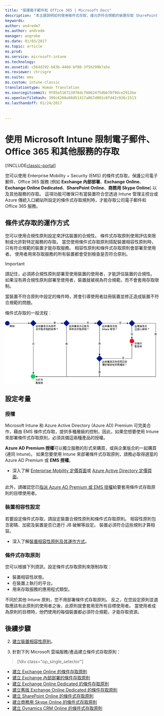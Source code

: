 ```yaml
---
title: "保護電子郵件和 Office 365 | Microsoft Docs"
description: "本主題說明如何使用條件式存取，僅允許符合規範的裝置存取 SharePoint Online 與其他服務上的公司電子郵件和公司資料。"
keywords: 
author: andredm7
ms.author: andredm
manager: angrobe
ms.date: 01/03/2017
ms.topic: article
ms.prod: 
ms.service: microsoft-intune
ms.technology: 
ms.assetid: c564d292-b83b-440d-bf08-3f5b299b7a5e
ms.reviewer: chrisgre
ms.suite: ems
ms.custom: intune-classic
translationtype: Human Translation
ms.sourcegitcommit: 9f05e516723976dcf6862475dbb78f9dce2913be
ms.openlocfilehash: 399c6260a98d51417a067d001c0fd42c926c1513
ms.lasthandoff: 01/24/2017


---
```


# <a name="protect-access-to-email-office-365-and-other-services-with-microsoft-intune"></a>使用 Microsoft Intune 限制電子郵件、Office 365 和其他服務的存取

[!INCLUDE[classic-portal](../includes/classic-portal.md)]

您可以使用 Enterprise Mobility + Security (EMS) 的條件式存取，保護公司電子郵件、Office 365 服務 (例如 **Exchange 內部部署**、**Exchange Online**、**Exchange Online Dedicated**、**SharePoint Online**、**商務用 Skype Online**) 以及其他服務的存取。 這項功能可確保只有當裝置符合您透過 Intune 管理主控台或 Azure 傳統入口網站所設定的條件式存取規則時，才能存取公司電子郵件和 Office 365 服務。
## <a name="how-does-conditional-access-work"></a>條件式存取的運作方式
您可以使用合規性原則設定來評估裝置的合規性。 條件式存取原則使用評估來限制或允許對特定服務的存取。 當您使用條件式存取原則搭配裝置相容性原則時，只有符合規範的裝置才能存取服務。 相容性原則和條件式存取原則會部署至使用者。 使用者用來存取服務的所有裝置都會受到檢查是否符合原則。

> [!IMPORTANT] 
> 請記住，必須將合規性原則部署至使用裝置的使用者，才能評估裝置的合規性。
> 如果沒有將合規性原則部署至使用者，裝置就被視為符合規範，而不會套用存取限制。

當裝置不符合原則中設定的條件時，將會引導使用者註冊裝置並修正造成裝置不符合規範的問題。

條件式存取的一般流程︰

![此圖顯示用來決定允許或禁止裝置存取服務的決策點](../media/ConditionalAccess4.png)

## <a name="setup-considerations"></a>設定考量

### <a name="licensing"></a>授權

Microsoft Intune 和 Azure Active Directory (Azure AD) Premium 可完美合作，藉由 EMS 條件式存取，提供多種層級的控制，因此，如果您想要使用 Intune 來部署條件式存取原則，必須具備這兩種產品的授權。

**Azure AD Premium 授權**可以獨立服務的形式來購買，或與企業版合約一起購買 (連同 Intune)。 如果您要使用 Intune 來部署條件式存取原則，請務必取得適當的 Azure AD Premium 或 **EMS 授權**。

- 深入了解 [Enterprise Mobility 定價頁面](https://www.microsoft.com/en-us/cloud-platform/enterprise-mobility-pricing)或 [Azure Active Directory 定價頁面](https://azure.microsoft.com/en-us/pricing/details/active-directory/)。

此外，請確認您已[指派 Azure AD Premium 或 EMS 授權](/Intune/get-started/start-with-a-paid-subscription-to-microsoft-intune-step-4.md)給要套用條件式存取原則的目標使用者。

### <a name="device-compliance-settings"></a>裝置相容性設定

若要設定條件式存取，請設定裝置合規性原則和條件式存取原則。 相容性原則包含密碼、加密及裝置是否已進行 JB 破解等設定。 裝置必須符合這些規則才算相容。

- 深入了解[裝置相容性原則及其運作方式](introduction-to-device-compliance-policies-in-microsoft-intune.md)。

### <a name="conditional-access-policy"></a>條件式存取原則

您可以根據下列資訊，設定條件式存取原則來限制存取︰
- 裝置相容性狀態。
- 在裝置上執行的平台。
- 用來存取服務的應用程式類型。

不同於其他 Intune 原則，您不用部署條件式存取原則。 反之，在您設定原則並選取應該有此原則的使用者之後，此原則就會套用至所有目標使用者。 當使用者成為原則的目標時，他們使用的每個裝置都必須符合規範，才能存取資源。


## <a name="next-steps"></a>後續步驟


2. [建立裝置相容性原則](create-a-device-compliance-policy-in-microsoft-intune.md)。

2.  針對下列 Microsoft 雲端服務/產品建立條件式存取原則：
> [!div class="op_single_selector"]
  - [建立 Exchange Online 的條件存取原則](restrict-access-to-exchange-online-with-microsoft-intune.md)
  - [建立 Exchange 內部部署的條件存取原則](restrict-access-to-exchange-onpremises-with-microsoft-intune.md)
  - [建立 Exchange Online Dedicated 的條件存取原則](restrict-access-to-exchange-online-with-microsoft-intune.md)
  - [建立舊版 Exchange Online Dedicated 的條件存取原則](restrict-access-to-exchange-onpremises-with-microsoft-intune.md)
  - [建立 SharePoint Online 的條件式存取原則](restrict-access-to-sharepoint-online-with-microsoft-intune.md)
  - [建立商務用 Skype Online 的條件式存取原則](restrict-access-to-skype-for-business-online-with-microsoft-intune.md)
  - [建立 Dynamics CRM Online 的條件式存取原則](restrict-access-to-dynamics-crm-online-with-microsoft-intune.md)

